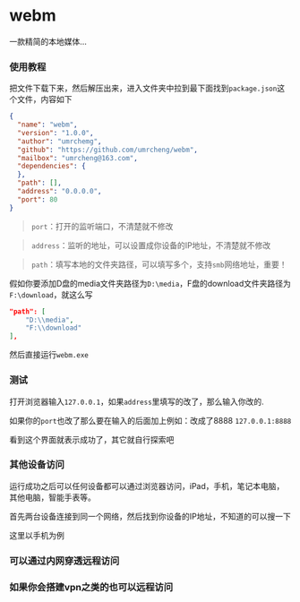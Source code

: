 # webm



一款精简的本地媒体...



### 使用教程

把文件下载下来，然后解压出来，进入文件夹中拉到最下面找到`package.json`这个文件，内容如下

```json
{
  "name": "webm",
  "version": "1.0.0",
  "author": "umrchemg",
  "github": "https://github.com/umrcheng/webm",
  "mailbox": "umrcheng@163.com",
  "dependencies": {
  },
  "path": [],
  "address": "0.0.0.0",
  "port": 80
}
```



> `port`：打开的监听端口，不清楚就不修改

> `address`：监听的地址，可以设置成你设备的IP地址，不清楚就不修改

> `path`：填写本地的文件夹路径，可以填写多个，支持`smb`网络地址，重要！



假如你要添加D盘的media文件夹路径为`D:\media`，F盘的download文件夹路径为`F:\download`，就这么写

```json
"path": [
    "D:\\media",
    "F:\\download"
],
```



然后直接运行`webm.exe`



### 测试

打开浏览器输入`127.0.0.1`，如果`address`里填写的改了，那么输入你改的.

如果你的`port`也改了那么要在输入的后面加上例如：改成了8888 `127.0.0.1:8888`



看到这个界面就表示成功了，其它就自行探索吧





### 其他设备访问

运行成功之后可以任何设备都可以通过浏览器访问，iPad，手机，笔记本电脑，其他电脑，智能手表等。



首先两台设备连接到同一个网络，然后找到你设备的IP地址，不知道的可以搜一下

这里以手机为例





### 可以通过内网穿透远程访问









### 如果你会搭建vpn之类的也可以远程访问